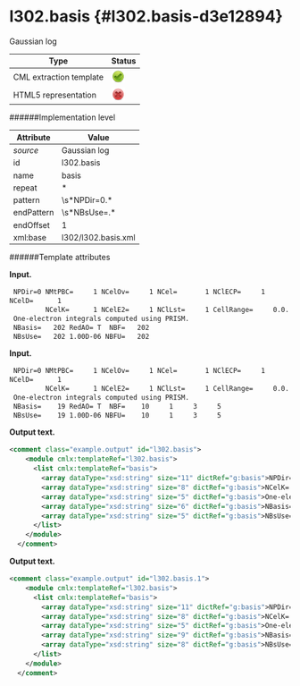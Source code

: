 # l302.basis {#l302.basis-d3e12894}

Gaussian log


| Type                                                                                                                                                | Status                                                                                                                                              |
|----|----|
| CML extraction template                                                                                                                             | ![](/imgs/Total.png)                                                                                                                                |
| HTML5 representation                                                                                                                                | ![](/imgs/None.png)                                                                                                                                 |

######Implementation level

| Attribute                                                                                                                                           | Value                                                                                                                                               |
|----|----|
| *source*                                                                                                                                            | Gaussian log                                                                                                                                        |
| id                                                                                                                                                  | l302.basis                                                                                                                                          |
| name                                                                                                                                                | basis                                                                                                                                               |
| repeat                                                                                                                                              | \*                                                                                                                                                  |
| pattern                                                                                                                                             | \\s\*NPDir=0.\*                                                                                                                                     |
| endPattern                                                                                                                                          | \\s\*NBsUse=.\*                                                                                                                                     |
| endOffset                                                                                                                                           | 1                                                                                                                                                   |
| xml:base                                                                                                                                            | l302/l302.basis.xml                                                                                                                                 |

######Template attributes

**Input.**

     NPDir=0 NMtPBC=     1 NCelOv=     1 NCel=       1 NClECP=     1 NCelD=      1
             NCelK=      1 NCelE2=     1 NClLst=     1 CellRange=     0.0.
     One-electron integrals computed using PRISM.
     NBasis=   202 RedAO= T  NBF=   202
     NBsUse=   202 1.00D-06 NBFU=   202
     

**Input.**

     NPDir=0 NMtPBC=     1 NCelOv=     1 NCel=       1 NClECP=     1 NCelD=      1
             NCelK=      1 NCelE2=     1 NClLst=     1 CellRange=     0.0.
     One-electron integrals computed using PRISM.
     NBasis=    19 RedAO= T  NBF=    10     1     3     5
     NBsUse=    19 1.00D-06 NBFU=    10     1     3     5
      

**Output text.**

```xml
<comment class="example.output" id="l302.basis">
    <module cmlx:templateRef="l302.basis">
      <list cmlx:templateRef="basis">
        <array dataType="xsd:string" size="11" dictRef="g:basis">NPDir=0 NMtPBC= 1 NCelOv= 1 NCel= 1 NClECP= 1 NCelD= 1</array>
        <array dataType="xsd:string" size="8" dictRef="g:basis">NCelK= 1 NCelE2= 1 NClLst= 1 CellRange= 0.0.</array>
        <array dataType="xsd:string" size="5" dictRef="g:basis">One-electron integrals computed using PRISM.</array>
        <array dataType="xsd:string" size="6" dictRef="g:basis">NBasis= 202 RedAO= T NBF= 202</array>
        <array dataType="xsd:string" size="5" dictRef="g:basis">NBsUse= 202 1.00D-06 NBFU= 202</array>
      </list>
    </module>
  </comment>
```

**Output text.**

```xml
<comment class="example.output" id="l302.basis.1">
    <module cmlx:templateRef="l302.basis">
      <list cmlx:templateRef="basis">
        <array dataType="xsd:string" size="11" dictRef="g:basis">NPDir=0 NMtPBC= 1 NCelOv= 1 NCel= 1 NClECP= 1 NCelD= 1</array>
        <array dataType="xsd:string" size="8" dictRef="g:basis">NCelK= 1 NCelE2= 1 NClLst= 1 CellRange= 0.0.</array>
        <array dataType="xsd:string" size="5" dictRef="g:basis">One-electron integrals computed using PRISM.</array>
        <array dataType="xsd:string" size="9" dictRef="g:basis">NBasis= 19 RedAO= T NBF= 10 1 3 5</array>
        <array dataType="xsd:string" size="8" dictRef="g:basis">NBsUse= 19 1.00D-06 NBFU= 10 1 3 5</array>
      </list>
    </module>
  </comment>
```
